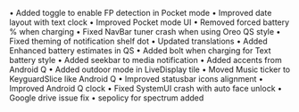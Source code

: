 • Added toggle to enable FP detection in Pocket mode
• Improved date layout with text clock
• Improved Pocket mode UI
• Removed forced battery % when charging
• Fixed NavBar tuner crash when using Oreo QS style
• Fixed theming of notification shelf dot
• Updated translations
• Added Enhanced battery estimates in QS
• Added bolt when charging for Text battery style
• Added seekbar to media notification
• Added accents from Android Q
• Added outdoor mode in LiveDisplay tile
• Moved Music ticker to KeyguardSlice like Android Q
• Improved statusbar icons alignment
• Improved Android Q clock
• Fixed SystemUI crash with auto face unlock
• Google drive issue fix
• sepolicy for spectrum added
